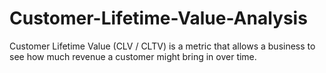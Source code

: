 # Customer-Lifetime-Value-Analysis
Customer Lifetime Value (CLV / CLTV) is a metric that allows a business to see how much revenue a customer might bring in over time.
